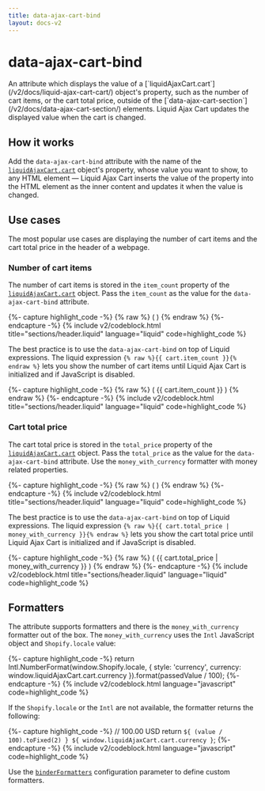```yaml
---
title: data-ajax-cart-bind
layout: docs-v2
---
```


# data-ajax-cart-bind

<p class="lead" markdown="1">
An attribute which displays the value of a [`liquidAjaxCart.cart`](/v2/docs/liquid-ajax-cart-cart/) object's property, 
such as the number of cart items, or the cart total price, 
outside of the [`data-ajax-cart-section`](/v2/docs/data-ajax-cart-section/) elements. 
Liquid Ajax Cart updates the displayed value when the cart is changed.
</p>

## How it works

Add the `data-ajax-cart-bind` attribute with the name of the [`liquidAjaxCart.cart`](/v2/docs/liquid-ajax-cart-cart/) object's property, 
whose value you want to show, to any HTML element
 —
Liquid Ajax Cart inserts the value of the property into the HTML element as the inner content
and updates it when the value is changed.

## Use cases

The most popular use cases are displaying the number of cart items and the cart total price in the header of a webpage.

### Number of cart items

The number of cart items is stored in the `item_count` property of the [`liquidAjaxCart.cart`](/v2/docs/liquid-ajax-cart-cart/) object.
Pass the `item_count` as the value for the `data-ajax-cart-bind` attribute.

{%- capture highlight_code -%}
{% raw %}
<span class="header__cart-quantity">
  (
  <span data-ajax-cart-bind="item_count">
    <!-- Cart item count appears here -->
  </span>
  )
</span>
{% endraw %}
{%- endcapture -%}
{% include v2/codeblock.html title="sections/header.liquid" language="liquid" code=highlight_code %}

The best practice is to use the `data-ajax-cart-bind` on top of Liquid expressions.
The liquid expression `{% raw %}{{ cart.item_count }}{% endraw %}` lets you show the number of cart items
until Liquid Ajax Cart is initialized and if JavaScript is disabled.

{%- capture highlight_code -%}
{% raw %}
<span class="header__cart-quantity">
  (
  <span data-ajax-cart-bind="item_count">
    <!-- Cart item count appears here -->
    {{ cart.item_count }}
  </span>
  )
</span>
{% endraw %}
{%- endcapture -%}
{% include v2/codeblock.html title="sections/header.liquid" language="liquid" code=highlight_code %}

### Cart total price

The cart total price is stored in the `total_price` property of the [`liquidAjaxCart.cart`](/v2/docs/liquid-ajax-cart-cart/) object.
Pass the `total_price` as the value for the `data-ajax-cart-bind` attribute.
Use the `money_with_currency` formatter with money related properties.

{%- capture highlight_code -%}
{% raw %}
<span class="header__cart-total">
  (
  <span data-ajax-cart-bind="total_price | money_with_currency">
    <!-- Cart total price appears here -->
  </span>
  )
</span>
{% endraw %}
{%- endcapture -%}
{% include v2/codeblock.html title="sections/header.liquid" language="liquid" code=highlight_code %}

The best practice is to use the `data-ajax-cart-bind` on top of Liquid expressions.
The liquid expression `{% raw %}{{ cart.total_price | money_with_currency }}{% endraw %}` lets you show the cart total price
until Liquid Ajax Cart is initialized and if JavaScript is disabled.

{%- capture highlight_code -%}
{% raw %}
<span class="header__cart-total">
  (
  <span data-ajax-cart-bind="total_price | money_with_currency">
    <!-- Cart total price appears here -->
    {{ cart.total_price | money_with_currency }}
  </span>
  )
</span>
{% endraw %}
{%- endcapture -%}
{% include v2/codeblock.html title="sections/header.liquid" language="liquid" code=highlight_code %}

## Formatters

The attribute supports formatters and there is the `money_with_currency` formatter out of the box. 
The `money_with_currency` uses the `Intl` JavaScript object and `Shopify.locale` value:

{%- capture highlight_code -%}
return Intl.NumberFormat(window.Shopify.locale, {
  style: 'currency',
  currency: window.liquidAjaxCart.cart.currency
}).format(passedValue / 100);
{%- endcapture -%}
{% include v2/codeblock.html language="javascript" code=highlight_code %}

If the `Shopify.locale` or the `Intl` are not available, the formatter returns the following:

{%- capture highlight_code -%}
// 100.00 USD
return `${ (value / 100).toFixed(2) } ${ window.liquidAjaxCart.cart.currency }`;
{%- endcapture -%}
{% include v2/codeblock.html language="javascript" code=highlight_code %}

Use the [`binderFormatters`](/v2/docs/binder-formatters/) configuration parameter to define custom formatters.